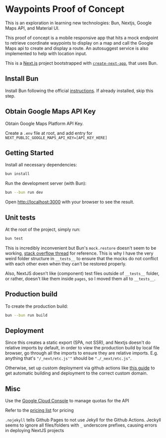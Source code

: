 # Waypoints Proof of Concept

This is an exploration in learning new technologies: Bun, Nextjs, Google Maps API, and Material UI.

This proof of concept is a mobile responsive app that hits a mock endpoint to retrieve coordinate waypoints to display on a map and call the Google Maps api to create and display a route. An autosuggest service is also implemented to help with location input.

This is a [Next.js](https://nextjs.org) project bootstrapped with [`create-next-app`](https://nextjs.org/docs/pages/api-reference/create-next-app), that uses Bun.

## Install Bun

Install Bun following the official [instructions](https://bun.sh/docs/installation). If already installed, skip this step.

## Obtain Google Maps API Key

Obtain Google Maps Platform API Key.

Create a `.env` file at root, and add entry for `NEXT_PUBLIC_GOOGLE_MAPS_API_KEY=[API_KEY_HERE]`

## Getting Started

Install all necessary dependencies:

```bash
bun install
```

Run the development server (with Bun):

```bash
bun --bun run dev
```

Open [http://localhost:3000](http://localhost:3000) with your browser to see the result.

## Unit tests

At the root of the project, simply run:

```bash
bun test
```

This is incredibly inconvenient but Bun's `mock.restore` doesn't seem to be working, [stack overflow thread](https://github.com/oven-sh/bun/issues/7823) for reference. This is why I have the very weird folder structure in `__tests__` to ensure that the mocks do not conflict with each other even when they can't be restored properly.

Also, NextJS doesn't like (component) test files outside of `__tests__` folder, or rather, doesn't like them inside `pages`, so I moved them all to `__tests__`.

## Production build

To create the production build:

```bash
bun --bun run build
```

## Deployment

Since this creates a static export (SPA, not SSR), and Nextjs doesn't do relative imports by default, in order to view the production build by local file browser, go through all the imports to ensure they are relative imports.
E.g. anything that's `"/_next/etc.js'"` should be `"./_next/etc.js"`.

Otherwise, set up custom deployment via github actions like [this guide](https://www.freecodecamp.org/news/how-to-deploy-next-js-app-to-github-pages/) to get automatic building and deployment to the correct custom domain.

## Misc

Use the [Google Cloud Console](https://console.cloud.google.com/google/maps-apis/quotas?project=waypoints-maps-api&api=maps-backend.googleapis.com) to manage quotas for the API

Refer to the [pricing list](https://developers.google.com/maps/billing-and-pricing/pricing) for pricing

`.nojekyll` tells Github Pages to not use Jekyll for the Github Actions. Jeckyll seems to ignore all files/folders with `_` underscore prefixes, causing errors in deploying NextJS projects
